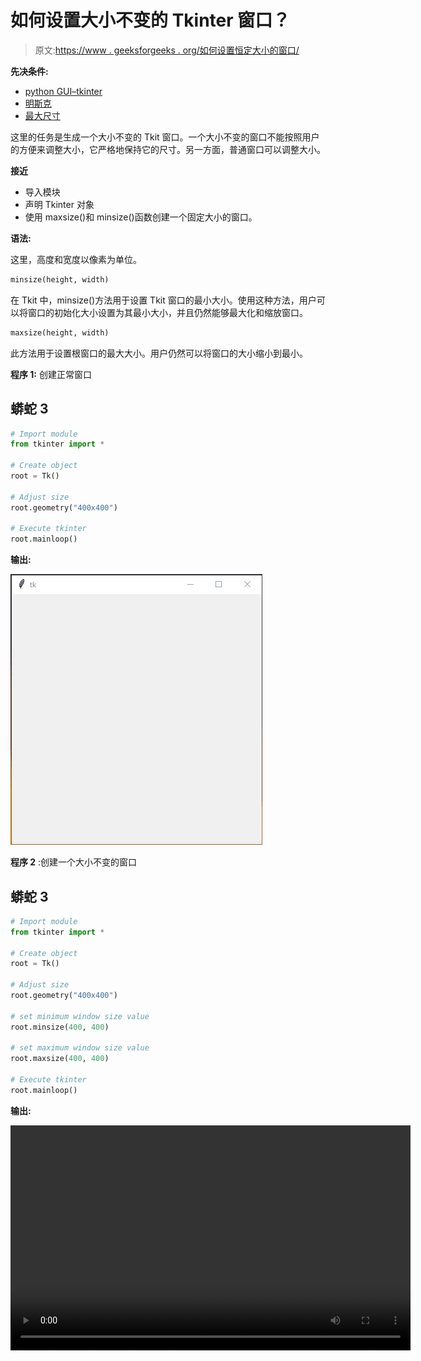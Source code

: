 # 如何设置大小不变的 Tkinter 窗口？

> 原文:[https://www . geeksforgeeks . org/如何设置恒定大小的窗口/](https://www.geeksforgeeks.org/how-to-set-a-tkinter-window-with-a-constant-size/)

**先决条件:**

*   [python GUI–tkinter](https://www.geeksforgeeks.org/python-gui-tkinter/)
*   [明斯克](https://www.geeksforgeeks.org/minsize-method-in-tkinter-python/)
*   [最大尺寸](https://www.geeksforgeeks.org/maxsize-method-in-tkinter-python/)

这里的任务是生成一个大小不变的 Tkit 窗口。一个大小不变的窗口不能按照用户的方便来调整大小，它严格地保持它的尺寸。另一方面，普通窗口可以调整大小。

**接近**

*   导入模块
*   声明 Tkinter 对象
*   使用 maxsize()和 minsize()函数创建一个固定大小的窗口。

**语法:**

这里，高度和宽度以像素为单位。

```py
minsize(height, width)
```

在 Tkit 中，minsize()方法用于设置 Tkit 窗口的最小大小。使用这种方法，用户可以将窗口的初始化大小设置为其最小大小，并且仍然能够最大化和缩放窗口。

```py
maxsize(height, width)
```

此方法用于设置根窗口的最大大小。用户仍然可以将窗口的大小缩小到最小。

**程序 1:** 创建正常窗口

## 蟒蛇 3

```py
# Import module
from tkinter import *

# Create object
root = Tk()

# Adjust size
root.geometry("400x400")

# Execute tkinter
root.mainloop()
```

**输出:**

![](img/4f4f1781fc990854e5f4409d992e969e.png)

**程序 2** :创建一个大小不变的窗口

## 蟒蛇 3

```py
# Import module
from tkinter import *

# Create object
root = Tk()

# Adjust size
root.geometry("400x400")

# set minimum window size value
root.minsize(400, 400)

# set maximum window size value
root.maxsize(400, 400)

# Execute tkinter
root.mainloop()
```

**输出:**

<video class="wp-video-shortcode" id="video-522845-1" width="640" height="360" preload="metadata" controls=""><source type="video/mp4" src="https://media.geeksforgeeks.org/wp-content/uploads/20201203152943/FreeOnlineScreenRecorderProject1.mp4?_=1">[https://media.geeksforgeeks.org/wp-content/uploads/20201203152943/FreeOnlineScreenRecorderProject1.mp4](https://media.geeksforgeeks.org/wp-content/uploads/20201203152943/FreeOnlineScreenRecorderProject1.mp4)</video>